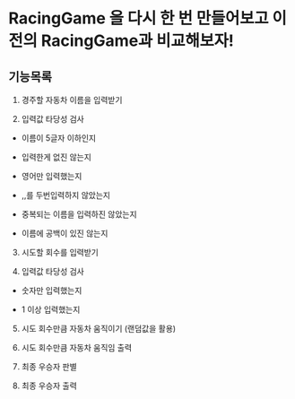 # RacingGame 을 다시 한 번 만들어보고 이 전의 RacingGame과 비교해보자!

## 기능목록

1. 경주할 자동차 이름을 입력받기

2. 입력값 타당성 검사

- 이름이 5글자 이하인지

- 입력한게 없진 않는지

- 영어만 입력했는지

- ,,를 두번입력하지 않았는지

- 중복되는 이름을 입력하진 않았는지

- 이름에 공백이 있진 않는지

3. 시도할 회수를 입력받기

4. 입력값 타당성 검사

- 숫자만 입력했는지

- 1 이상 입력했는지

5. 시도 회수만큼 자동차 움직이기 (랜덤값을 활용)

6. 시도 회수만큼 자동차 움직임 출력

7. 최종 우승자 판별

8. 최종 우승자 출력
